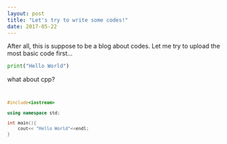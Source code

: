 ```yaml
---
layout: post
title: "Let's try to write some codes!"
date: 2017-05-22
---
```


After all, this is suppose to be a blog about codes. Let me try to upload the most basic code first...

```python
print("Hello World")
```

what about cpp?
<code>
```cpp
#include<iostream>

using namespace std;

int main(){
    cout<< "Hello World"<<endl;
}
```
</code>
